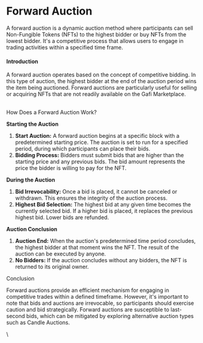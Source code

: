 # Forward Auction

A forward auction is a dynamic auction method where participants can sell Non-Fungible Tokens (NFTs) to the highest bidder or buy NFTs from the lowest bidder. It's a competitive process that allows users to engage in trading activities within a specified time frame.

#### Introduction

A forward auction operates based on the concept of competitive bidding. In this type of auction, the highest bidder at the end of the auction period wins the item being auctioned. Forward auctions are particularly useful for selling or acquiring NFTs that are not readily available on the Gafi Marketplace.

\
How Does a Forward Auction Work?

**Starting the Auction**

1. **Start Auction:** A forward auction begins at a specific block with a predetermined starting price. The auction is set to run for a specified period, during which participants can place their bids.
2. **Bidding Process:** Bidders must submit bids that are higher than the starting price and any previous bids. The bid amount represents the price the bidder is willing to pay for the NFT.

**During the Auction**

1. **Bid Irrevocability:** Once a bid is placed, it cannot be canceled or withdrawn. This ensures the integrity of the auction process.
2. **Highest Bid Selection:** The highest bid at any given time becomes the currently selected bid. If a higher bid is placed, it replaces the previous highest bid. Lower bids are refunded.

**Auction Conclusion**

1. **Auction End:** When the auction's predetermined time period concludes, the highest bidder at that moment wins the NFT. The result of the auction can be executed by anyone.
2. **No Bidders:** If the auction concludes without any bidders, the NFT is returned to its original owner.

Conclusion

Forward auctions provide an efficient mechanism for engaging in competitive trades within a defined timeframe. However, it's important to note that bids and auctions are irrevocable, so participants should exercise caution and bid strategically. Forward auctions are susceptible to last-second bids, which can be mitigated by exploring alternative auction types such as Candle Auctions.

\
